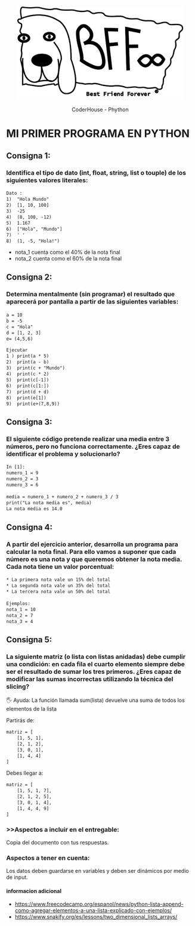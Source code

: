 
<p align="center">
  <p align="center">    
    <img src="https://github.com/JesusRamirezGamarra/CoderHouse_ReactJS/blob/Desafio-07/public/images/Logo_Negro.png" alt="BFFs" height="250">    
  </p>
  <p align="center">
       CoderHouse - Phython
  </p>
</p>

# MI PRIMER PROGRAMA EN PYTHON

## Consigna 1:  
### Identifica el tipo de dato (int, float, string, list o touple) de los siguientes valores literales:

```
Dato : 
1)  "Hola Mundo" 
2)  [1, 10, 100]
3)  -25
4)  (8, 100, -12)
5)  1.167
6)  ["Hola", "Mundo"]
7)  ' '
8)  (1, -5, "Hola!")
```
* nota_1  cuenta como el 40% de la nota final
* nota_2 cuenta como el 60% de la nota final

## Consigna 2:  
### Determina mentalmente (sin programar) el resultado que aparecerá por pantalla a partir de las siguientes variables:

```
a = 10
b = -5
c = "Hola"
d = [1, 2, 3]
e= (4,5,6)
```

```
Ejecutar
1 ) print(a * 5)  
2)  print(a - b)    
3)  print(c + "Mundo") 
4)  print(c * 2)        
5)  print(c[-1])        
6)  print(c[1:])    
7)  print(d + d)       
8)  print(e[1])
9)  print(e+(7,8,9))

```

## Consigna 3:  
### El siguiente código pretende realizar una media entre 3 números, pero no funciona correctamente. ¿Eres capaz de identificar el problema y solucionarlo?

```
In [1]:
numero_1 = 9
numero_2 = 3
numero_3 = 6
​
media = numero_1 + numero_2 + numero_3 / 3
print("La nota media es", media)
La nota media es 14.0

```

## Consigna 4:  
### A partir del ejercicio anterior, desarrolla un programa para calcular la nota final. Para ello vamos a suponer que cada número es una nota y que queremos obtener la nota media. Cada nota tiene un valor porcentual:

```
* La primera nota vale un 15% del total
* La segunda nota vale un 35% del total
* La tercera nota vale un 50% del total

Ejemplos:
nota_1 = 10
nota_2 = 7
nota_3 = 4

```


## Consigna 5:  
### La siguiente matriz (o lista con listas anidadas) debe cumplir una condición: en cada fila el cuarto elemento siempre debe ser el resultado de sumar los tres primeros. ¿Eres capaz de modificar las sumas incorrectas utilizando la técnica del slicing?

🖐 Ayuda:  La función llamada sum(lista) devuelve una suma de todos los elementos de la lista


Partirás de: 

```
matriz = [ 
    [1, 5, 1],
    [2, 1, 2],
    [3, 0, 1],
    [1, 4, 4]
]

```

Debes llegar a: 

```
matriz = [ 
    [1, 5, 1, 7],
    [2, 1, 2, 5],
    [3, 0, 1, 4],
    [1, 4, 4, 9]
]

```


### >>Aspectos a incluir en el entregable:
Copia del documento con tus respuestas.

### Aspectos a tener en cuenta:
Los datos deben guardarse en variables y deben ser dinámicos por medio de input.


#### informacion adicional 
* https://www.freecodecamp.org/espanol/news/python-lista-append-como-agregar-elementos-a-una-lista-explicado-con-ejemplos/
* https://www.snakify.org/es/lessons/two_dimensional_lists_arrays/

